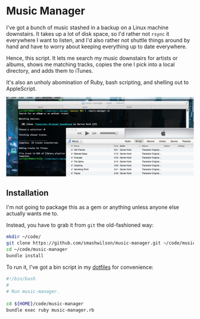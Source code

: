 # Music Manager

I've got a bunch of music stashed in a backup on a Linux machine downstairs. It takes up a lot of
disk space, so I'd rather not `rsync` it everywhere I want to listen, and I'd also rather not
shuttle things around by hand and have to worry about keeping everything up to date everywhere.

Hence, this script. It lets me search my music downstairs for artists or albums, shows me matching
tracks, copies the one I pick into a local directory, and adds them to iTunes.

It's also an unholy abomination of Ruby, bash scripting, and shelling out to AppleScript.

![hot terminal action](screenshot.png)

## Installation

I'm not going to package this as a gem or anything unless anyone else actually wants me to.

Instead, you have to grab it from `git` the old-fashioned way:

```bash
mkdir ~/code/
git clone https://github.com/smashwilson/music-manager.git ~/code/music-manager
cd ~/code/music-manager
bundle install
```

To run it, I've got a bin script in my [dotfiles](https://github.com/smashwilson/dotfiles) for
convenience:

```bash
#!/bin/bash
#
# Run music-manager.

cd ${HOME}/code/music-manager
bundle exec ruby music-manager.rb
```
